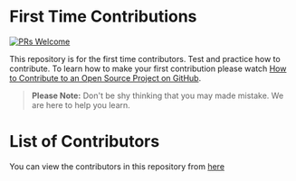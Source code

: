 # First Time Contributions
[![PRs Welcome](https://img.shields.io/badge/PRs-welcome-brightgreen.svg?style=flat-square)](http://makeapullrequest.com)

This repository is for the first time contributors. Test and practice how to contribute. To learn how to make your first contribution please watch [How to Contribute to an Open Source Project on GitHub](https://egghead.io/courses/how-to-contribute-to-an-open-source-project-on-github).

> **Please Note:** Don't be shy thinking that you may made mistake. We are here to help you learn.

# List of Contributors
You can view the contributors in this repository from [here](Contributors.md)

